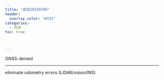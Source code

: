 ```yaml
---
title: "阅读20250708"
header:
  overlay_color: "#333"
categories: 
  - 阅读
toc: true



---
```


GNSS-denied

---

eliminate odometry errors (LiDAR/vision/INS)